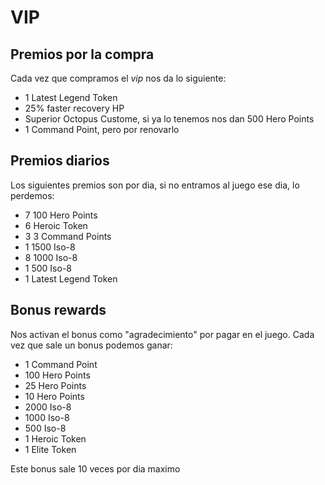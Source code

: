 # VIP

## Premios por la compra

Cada vez que compramos el *vip* nos da lo siguiente:

- 1 Latest Legend Token
- 25% faster recovery HP
- Superior Octopus Custome, si ya lo tenemos nos dan 500 Hero Points
- 1 Command Point, pero por renovarlo

## Premios diarios

Los siguientes premios son por dia, si no entramos al juego ese dia, lo perdemos:

- 7 100 Hero Points
- 6 Heroic Token
- 3 3 Command Points
- 1 1500 Iso-8
- 8 1000 Iso-8
- 1 500 Iso-8
- 1 Latest Legend Token

## Bonus rewards

Nos activan el bonus como "agradecimiento" por pagar en el juego. Cada vez que sale un bonus podemos ganar:

- 1 Command Point
- 100 Hero Points
- 25 Hero Points
- 10 Hero Points
- 2000 Iso-8
- 1000 Iso-8
- 500 Iso-8
- 1 Heroic Token
- 1 Elite Token

Este bonus sale 10 veces por dia maximo
